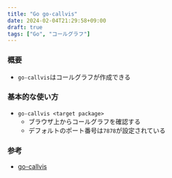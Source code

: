 ```yaml
---
title: "Go go-callvis"
date: 2024-02-04T21:29:58+09:00
draft: true
tags: ["Go", "コールグラフ"]
---
```


### 概要

* `go-callvis`はコールグラフが作成できる


### 基本的な使い方

* `go-callvis <target package>`
  * ブラウザ上からコールグラフを確認する
  * デフォルトのポート番号は`7878`が設定されている

### 参考

* [go-callvis](https://github.com/ondrajz/go-callvis/tree/master)
